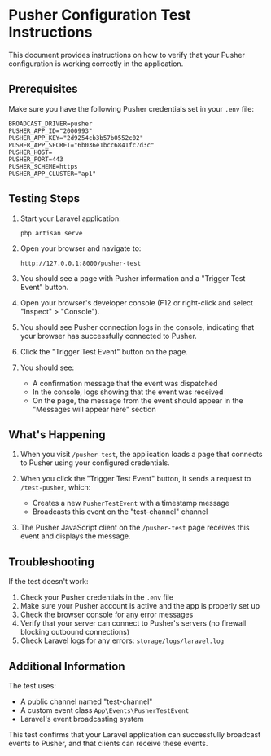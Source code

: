 # Pusher Configuration Test Instructions

This document provides instructions on how to verify that your Pusher configuration is working correctly in the application.

## Prerequisites

Make sure you have the following Pusher credentials set in your `.env` file:

```
BROADCAST_DRIVER=pusher
PUSHER_APP_ID="2000993"
PUSHER_APP_KEY="2d9254cb3b57b0552c02"
PUSHER_APP_SECRET="6b036e1bcc6841fc7d3c"
PUSHER_HOST=
PUSHER_PORT=443
PUSHER_SCHEME=https
PUSHER_APP_CLUSTER="ap1"
```

## Testing Steps

1. Start your Laravel application:
   ```
   php artisan serve
   ```

2. Open your browser and navigate to:
   ```
   http://127.0.0.1:8000/pusher-test
   ```

3. You should see a page with Pusher information and a "Trigger Test Event" button.

4. Open your browser's developer console (F12 or right-click and select "Inspect" > "Console").

5. You should see Pusher connection logs in the console, indicating that your browser has successfully connected to Pusher.

6. Click the "Trigger Test Event" button on the page.

7. You should see:
   - A confirmation message that the event was dispatched
   - In the console, logs showing that the event was received
   - On the page, the message from the event should appear in the "Messages will appear here" section

## What's Happening

1. When you visit `/pusher-test`, the application loads a page that connects to Pusher using your configured credentials.

2. When you click the "Trigger Test Event" button, it sends a request to `/test-pusher`, which:
   - Creates a new `PusherTestEvent` with a timestamp message
   - Broadcasts this event on the "test-channel" channel

3. The Pusher JavaScript client on the `/pusher-test` page receives this event and displays the message.

## Troubleshooting

If the test doesn't work:

1. Check your Pusher credentials in the `.env` file
2. Make sure your Pusher account is active and the app is properly set up
3. Check the browser console for any error messages
4. Verify that your server can connect to Pusher's servers (no firewall blocking outbound connections)
5. Check Laravel logs for any errors: `storage/logs/laravel.log`

## Additional Information

The test uses:
- A public channel named "test-channel"
- A custom event class `App\Events\PusherTestEvent`
- Laravel's event broadcasting system

This test confirms that your Laravel application can successfully broadcast events to Pusher, and that clients can receive these events.
